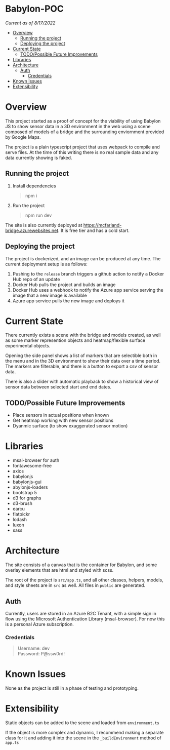 # **Babylon-POC** <!-- omit in toc -->
*Current as of 8/17/2022*

- [Overview](#overview)
  - [Running the project](#running-the-project)
  - [Deploying the project](#deploying-the-project)
- [Current State](#current-state)
  - [TODO/Possible Future Improvements](#todopossible-future-improvements)
- [Libraries](#libraries)
- [Architecture](#architecture)
  - [Auth](#auth)
    - [Credentials](#credentials)
- [Known Issues](#known-issues)
- [Extensibility](#extensibility)

# Overview

This project started as a proof of concept for the viability of using Babylon JS to show sensor data in a 3D environment in the web using a scene composed of models of a bridge and the surrounding enviornment provided by Google Maps.

The project is a plain typescript project that uses webpack to compile and serve files. At the time of this writing there is no real sample data and any data currently showing is faked.

## Running the project

1. Install dependencies 
   > npm i
2. Run the project
   > npm run dev

The site is also currently deployed at <https://mcfarland-bridge.azurewebsites.net>. It is free tier and has a cold start.

## Deploying the project

The project is dockerized, and an image can be produced at any time. The current deployment setup is as follows: </br>
  1. Pushing to the `release` branch triggers a github action to notify a Docker Hub repo of an update
  2. Docker Hub pulls the project and builds an image
  3. Docker Hub uses a webhook to notify the Azure app service serving the image that a new image is available
  4. Azure app service pulls the new image and deploys it 

# Current State

There currently exists a scene with the bridge and models created, as well as some marker represention objects and heatmap/flexible surface experimental objects. 

Opening the side panel shows a list of markers that are selectible both in the menu and in the 3D environment to show their data over a time period. The markers are filterable, and there is a button to export a csv of sensor data.

There is also a slider with automatic playback to show a historical view of sensor data between selected start and end dates.

## TODO/Possible Future Improvements

  - Place sensors in actual positions when known
  - Get heatmap working with new sensor positions
  - Dyanmic surface (to show exaggerated sensor motion)
  
# Libraries

- msal-browser for auth
- fontawesome-free
- axios
- babylonjs
- babylonjs-gui
- abylonjs-loaders
- bootstrap 5
- d3 for graphs
- d3-brush
- earcu
- flatpickr
- lodash
- luxon
- sass

# Architecture

The site consists of a canvas that is the container for Babylon, and some overlay elements that are html and styled with scss.

The root of the project is `src/app.ts`, and all other classes, helpers, models, and style sheets are in `src` as well. All files in `public` are generated.

## Auth

Currently, users are stored in an Azure B2C Tenant, with a simple sign in flow using the Microsoft Authentication Library (msal-browser). For now this is a personal Azure subscription.

### Credentials 
> Username: dev </br> Password: P@ssw0rd!

# Known Issues

None as the project is still in a phase of testing and prototyping.

# Extensibility 

Static objects can be added to the scene and loaded from `environment.ts`

If the object is more complex and dynamic, I recommend making a separate class for it and adding it into the scene in the `_buildEnvironment` method of `app.ts`

